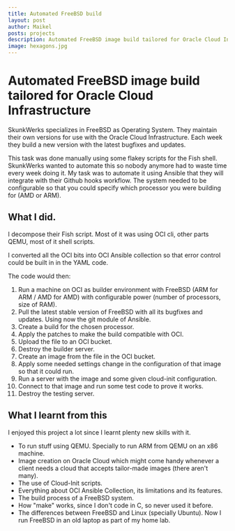 ```yaml
---
title: Automated FreeBSD build
layout: post
author: Maikel
posts: projects
description: Automated FreeBSD image build tailored for Oracle Cloud Infrastructure
image: hexagons.jpg
---
```

# Automated FreeBSD image build tailored for Oracle Cloud Infrastructure

SkunkWerks specializes in FreeBSD as Operating System. They maintain their own versions for use with the Oracle Cloud Infrastructure. Each week they build a new version with the latest bugfixes and updates. 

This task was done manually using some flakey scripts for the Fish shell. SkunkWerks wanted to automate this so nobody anymore had to waste time every week doing it. My task was to automate it using Ansible that they will integrate with their Github hooks workflow. The system needed to be configurable so that you could specify which processor you were building for (AMD or ARM). 

## What I did. 

I decompose their Fish script. Most of it was using OCI cli, other parts QEMU, most of it shell scripts. 

I converted all the OCI bits into OCI Ansible collection so that error control could be built in in the YAML code. 

The code would then:
1. Run a machine on OCI as builder environment with FreeBSD (ARM for ARM / AMD for AMD) with configurable power (number of processors, size of RAM). 
1. Pull the latest stable version of FreeBSD with all its bugfixes and updates. Using now the git module of Ansible. 
1. Create a build for the chosen processor. 
1. Apply the patches to make the build compatible with OCI. 
1. Upload the file to an OCI bucket. 
1. Destroy the builder server. 
1. Create an image from the file in the OCI bucket. 
1. Apply some needed settings change in the configuration of that image so that it could run. 
1. Run a server with the image and some given cloud-init configuration. 
1. Connect to that image and run some test code to prove it works. 
1. Destroy the testing server. 

## What I learnt from this

I enjoyed this project a lot since I learnt plenty new skills with it. 

* To run stuff using QEMU. Specially to run ARM from QEMU on an x86 machine. 
* Image creation on Oracle Cloud which might come handy whenever a client needs a cloud that accepts tailor-made images (there aren't many). 
* The use of Cloud-Init scripts. 
* Everything about OCI Ansible Collection, its limitations and its features. 
* The build process of a FreeBSD system. 
* How "make" works, since I don't code in C, so never used it before. 
* The differences between FreeBSD and Linux (specially Ubuntu). Now I run FreeBSD in an old laptop as part of my home lab. 